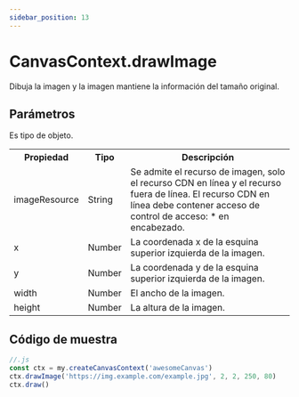 ```yaml
---
sidebar_position: 13
---
```


# CanvasContext.drawImage

Dibuja la imagen y la imagen mantiene la información del tamaño original.

## Parámetros

Es tipo de objeto.

<table>
    <tr>
        <th>Propiedad</th>
        <th>Tipo</th>
        <th>Descripción</th>
    </tr>
     <tr>
        <td>imageResource</td>
        <td>String</td>
        <td>Se admite el recurso de imagen, solo el recurso CDN en línea y el recurso fuera de línea. El recurso CDN en línea debe contener acceso de control de acceso: * en encabezado.</td>
     </tr>
     <tr>
        <td>x</td>
        <td>Number</td>
        <td>La coordenada x de la esquina superior izquierda de la imagen.</td>
     </tr>
     <tr>
        <td>y</td>
        <td>Number</td>
        <td>La coordenada y de la esquina superior izquierda de la imagen.</td>
     </tr>
     <tr>
        <td>width</td>
        <td>Number</td>
        <td>El ancho de la imagen.</td>
     </tr>
     <tr>
        <td>height</td>
        <td>Number</td>
        <td>La altura de la imagen.</td>
     </tr>
</table>

## Código de muestra

```js
//.js
const ctx = my.createCanvasContext('awesomeCanvas')
ctx.drawImage('https://img.example.com/example.jpg', 2, 2, 250, 80)
ctx.draw()
```